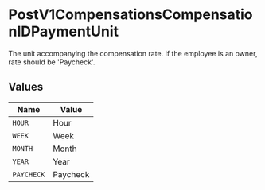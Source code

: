 # PostV1CompensationsCompensationIDPaymentUnit

The unit accompanying the compensation rate. If the employee is an owner, rate should be 'Paycheck'.


## Values

| Name       | Value      |
| ---------- | ---------- |
| `HOUR`     | Hour       |
| `WEEK`     | Week       |
| `MONTH`    | Month      |
| `YEAR`     | Year       |
| `PAYCHECK` | Paycheck   |